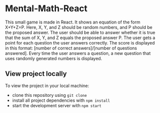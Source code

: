 # Mental-Math-React

This small game is made in React. It shows an equation of the form X+Y+Z=P. Here, X, Y, and Z should be random numbers, and P should be the proposed answer. The user should be able to answer whether it is true that the sum of X, Y, and Z equals the proposed answer P. The user gets a point for each question the user answers correctly. The score is displayed in this format: [number of correct answers]/[number of questions answered]. Every time the user answers a question, a new question that uses randomly generated numbers is displayed.


## View project locally

To view the project in your local machine:

* clone this repository using `git clone `
* install all project dependencies with `npm install`
* start the development server with `npm start`
